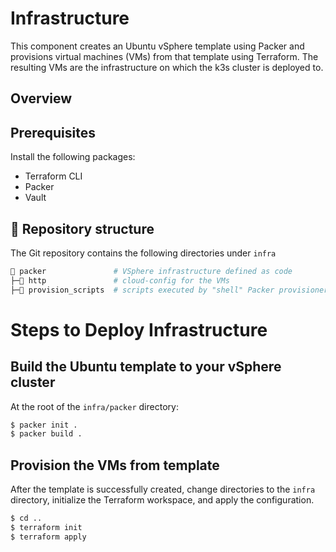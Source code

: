 # Infrastructure
This component creates an Ubuntu vSphere template using Packer and provisions virtual machines (VMs) from that template using Terraform. The resulting VMs are the infrastructure on which the k3s cluster is deployed to.

## Overview

## Prerequisites

Install the following packages:
- Terraform CLI
- Packer
- Vault

## 📂 Repository structure

The Git repository contains the following directories under `infra`

```sh
📁 packer               # VSphere infrastructure defined as code
├─📁 http               # cloud-config for the VMs
├─📁 provision_scripts  # scripts executed by "shell" Packer provisioner
```

# Steps to Deploy Infrastructure

## Build the Ubuntu template to your vSphere cluster
At the root of the `infra/packer` directory:
```sh
$ packer init .
$ packer build .
```
## Provision the VMs from template
After the template is successfully created, change directories to the `infra` directory, initialize the Terraform workspace, and apply the configuration.
```sh
$ cd ..
$ terraform init
$ terraform apply
```